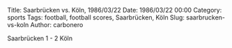 Title: Saarbrücken vs. Köln, 1986/03/22
Date: 1986/03/22 00:00
Category: sports
Tags: football, football scores, Saarbrücken, Köln
Slug: saarbrucken-vs-koln
Author: carbonero


Saarbrücken 1 - 2 Köln
